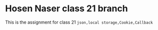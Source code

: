 # Hosen Naser class 21 branch <br>

This is the assignment for class 21 `json,local storage,Cookie,Callback`
